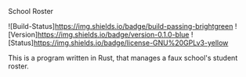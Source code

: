 School Roster

![Build-Status]https://img.shields.io/badge/build-passing-brightgreen ![Version]https://img.shields.io/badge/version-0.1.0-blue ![Status]https://img.shields.io/badge/license-GNU%20GPLv3-yellow

This is a program written in Rust, that manages a faux school's student roster.
 
